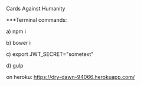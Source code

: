 Cards Against Humanity

***Terminal commands:

a) npm i

b) bower i

c) export JWT_SECRET="sometext"

d) gulp

on heroku: https://dry-dawn-94066.herokuapp.com/


